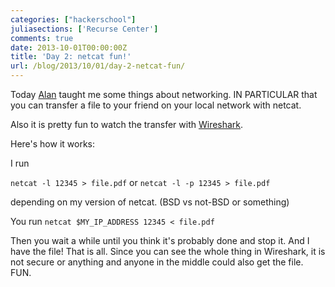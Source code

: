 ```yaml
---
categories: ["hackerschool"]
juliasections: ['Recurse Center']
comments: true
date: 2013-10-01T00:00:00Z
title: 'Day 2: netcat fun!'
url: /blog/2013/10/01/day-2-netcat-fun/
---
```


Today [Alan](https://github.com/happy4crazy) taught me some things about
networking. IN PARTICULAR that you can transfer a file to your friend on
your local network with netcat.

Also it is pretty fun to watch the transfer with
[Wireshark](http://www.wireshark.org/).

Here's how it works:

I run

`netcat -l 12345 > file.pdf` or `netcat -l -p 12345 > file.pdf`

depending on my version of netcat. (BSD vs not-BSD or something)

You run `netcat $MY_IP_ADDRESS 12345 < file.pdf`

Then you wait a while until you think it's probably done and stop it.
And I have the file! That is all. Since you can see the whole thing in
Wireshark, it is not secure or anything and anyone in the middle could
also get the file. FUN.
